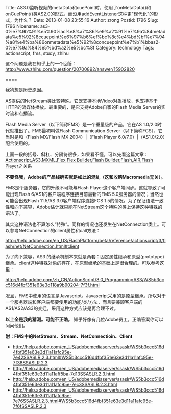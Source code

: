 Title: AS3.0监听视频的metaData和cuePoint时，使用了onMetaData()和onCuePoint()类AS2.0的形式，而没用addEventListener这种更"现代化"的形式，为什么？
Date: 2013-01-08 23:55:16
Author: zrong
Postid: 1796
Slug: 1796
Nicename: as3-0%e7%9b%91%e5%90%ac%e8%a7%86%e9%a2%91%e7%9a%84metadata%e5%92%8ccuepoint%e6%97%b6%ef%bc%8c%e4%bd%bf%e7%94%a8%e4%ba%86onmetadata%e5%92%8concuepoint%e7%b1%bbas2-0%e7%9a%84%e5%bd%a2%e5%bc%8f
Category: technology
Tags: actionscript, fms, study, zhihu

这个问题是我在知乎上的一个回答：<http://www.zhihu.com/question/20700892/answer/15902820>

====

我猜想是历史原因。

AS提供的NetStream类比较特殊。它既支持本地Video对象播放，也支持基于HTTP的流媒体播放。最重要的，是它支持Adobe自家的Flash
Media Server的实时流和点播流。

Flash Media Server（以下简称FMS）是一个重量级的产品，它在AS
1.0/2.0时代就推出了。FMS最初叫做Flash Communication
Server（以下简称FCS），它当时是和（Flash MX/Flash MX 2004）|（Flash
Player 6.0/7.0）|（AS1.0/2.0）配合使用的。<!--more-->

上面一段的括号、斜杠、分隔符很多，如果看不懂，可以先看这篇文章：  
[Actionscript,AS3,MXML,Flex,Flex Builder,Flash Builder,Flash,AIR,Flash
Player之关系](http://zengrong.net/post/1295.htm)

**不要怪我，Adobe的产品线确实就是如此的混乱（这和收购Macromedia无关）。**

FMS是个服务器，它的升级不可能与Flash
Player这个客户端同步。这就导致了可能出现Flash
6/AS1的客户端程序连接目前最新的FMS
5.0服务器的情况；当然也可能会出现Flash 11.5/AS 3.0客户端程序连接FCS
1.5的情况。为了保证语法一致性和向下兼容，Adobe估计就只能在NetStream这个特殊的类上保持这种特殊的语法了。

其实这种语法也不算怎么“特殊”。同样的情况也还发生在NetConnection类上。可以参考NetConnection的client属性和call方法：  

<http://help.adobe.com/en_US/FlashPlatform/beta/reference/actionscript/3/flash/net/NetConnection.html#client>

为了向下兼容，AS3
的继承机制本来就是两套：固定属性继承和原型(prototype)继承。client这种特殊对象的存在，在原型继承的基础上是很合理的。可以参考这里：  

<http://help.adobe.com/zh_CN/ActionScript/3.0_ProgrammingAS3/WS5b3ccc516d4fbf351e63e3d118a9b90204-7f3f.html>

况且，FMS中使用的语言是Javascript。Javascript采用的是原型继承。所以对于一个服务器端和客户端都要使用的功能/类/方法，而且要兼顾客户端的AS1/AS2/AS3的变迁，采用这种方式应该是再合理不过。

**以上全是我的猜测。可能不正确。**
知乎好像有几位Adobe员工，正确答案你可以问问他们。

**附：FMS中的NetStream、Stream、NetConnectioin、Client**

-   <http://help.adobe.com/en_US/adobemediaserver/ssaslr/WS5b3ccc516d4fbf351e63e3d11a11afc95e-7e42SSASLR.2.3.html#WS5b3ccc516d4fbf351e63e3d11a11afc95e-7f38SSASLR.2.3>
-   <http://help.adobe.com/en_US/adobemediaserver/ssaslr/WS5b3ccc516d4fbf351e63e3d11a11aff5ba-7d13SSASLR.2.3.html>
-   <http://help.adobe.com/en_US/adobemediaserver/ssaslr/WS5b3ccc516d4fbf351e63e3d11a11afc95e-7ec3SSASLR.2.3.html>
-   <http://help.adobe.com/en_US/adobemediaserver/ssaslr/WS5b3ccc516d4fbf351e63e3d11a11afc95e-7e76SSASLR.2.3.html#WS5b3ccc516d4fbf351e63e3d11a11afc95e-7f6fSSASLR.2.3>

